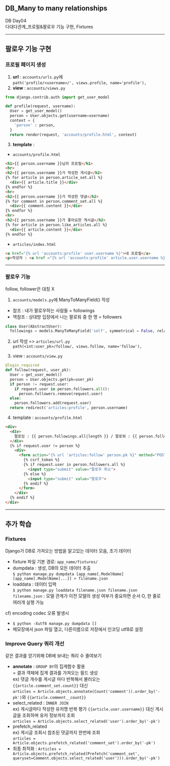 ## DB_Many to many relationships
DB Day04  
다대다관계_프로필&팔로우 기능 구현, Fixtures
***
## 팔로우 기능 구현
### 프로필 페이지 생성
1. **url** : `accounts/urls.py`에  
`path('profile/<username>/', views.profile, name='profile'),`
2. **view** : `accounts/views.py`
```python
from django.contrib.auth import get_user_model

def profile(request, username):
  User = get_user_model()
  person = User.objects.get(username=username)
  context = {
    'person' : person,
  }
  return render(request, 'accounts/profile.html', context)
```
3. **template** :   
- `accounts/profile.html`  
```html
<h1>{{ person.username }}님의 프로필</h1>
<hr>
<h2>{{ person.username }}가 작성한 게시글</h2>
{% for article in person.article_set.all %}
  <div>{{ article.title }}</div>
{% endfor %}
<hr>
<h2>{{ person.username }}가 작성한 댓글</h2>
{% for comment in person.comment_set.all %}
  <div>{{ comment.content }}</div>
{% endfor %}
<hr>
<h2>{{ person.username }}가 좋아요한 게시글</h2>
{% for article in person.like_articles.all %}
  <div>{{ article.content }}</div>
{% endfor %}
```  
- `articles/index.html`  
```html
<a href="{% url 'accounts:profile' user.username %}">내 프로필</a>
<p>작성자 : <a href ="{% url 'accounts:profile' article.user.username %}">{{ article.user }}</a></p>
```
***
### 팔로우 기능
follow, follower은 대칭 X
1. `accounts/models.py`에 ManyToManyField() 작성   
- 참조 : 내가 팔로우하는 사람들 = followings  
- 역참조 : 상대방 입장에서 나는 팔로워 중 한 명 = followers
```python
class User(AbstractUser):
  followings = models.ManyToManyField('self', symmetrical = False, related_name='followers')
```
2. url 작성 => `articles/url.py`  
`path(<int:user_pk>/follow/, views.follow, name='follow'),`

3. view :  `accounts/view.py` 
```python
@login_required
def follow(request, user_pk):
  User = get_user_model()
  person = User.objects.get(pk=user_pk)
  if person != request.user:
    if request.user in person.followers.all():
      person.followers.remove(request.user)
  else:
    person.followers.add(request.user)
  return redirect('articles:profile', person.username)
```
4. template : `accounts/profile.html`
```html
<div>
  <div>
    팔로잉 : {{ person.followings.all|length }} / 팔로워 : {{ person.followers.all|length}}
  </div>
  {% if request.user != person %}
    <div>
      <form action="{% url 'articles:follow' person.pk %}" method="POST">
        {% csrf_token %}
        {% if request.user in person.followers.all %}
          <input type="submit" value="팔로우 취소">
        {% else %}
          <input type="submit" value="팔로우">
        {% endif %}
      </form>
    </div>
  {% endif %}
</div>
```
***
## 추가 학습
### Fixtures
Django가 DB로 가져오는 방법을 알고있는 데이터 모음, 초기 데이터  
* fixture 파일 기본 경로: `app_name/fixtures/`
* dumpdata : 생성, DB의 모든 데이터 추출  
`$ python manage.py dumpdata [app_name[.ModelName] [app_name[.ModelName]...]] > filename.json`
* loaddata : 데이터 입력  
`$ python manage.py loaddata filename.json filename.json filename.json` : 모델 관계가 이전 모델의 생성 여부가 중요하면 순서 O, 한 줄로 여러개 실행 가능

cf) encoding codec 오류 발생시
* `$ python -Xutf8 manage.py dumpdata [] `
* 메모장에서 json 파일 열고, 다른이름으로 저장에서 인코딩 utf8로 설정

### Improve Query 쿼리 개선
같은 결과를 얻기위해 DB에 보내는 쿼리 수 줄여보기  
- **annotate** : `GROUP BY`의 집계함수 활용  
= 결과 객체에 집계 결과를 가져오는 필드 생성  
ex) 댓글 개수를 게시글 마다 반복해서 불러오는 `{{article.comment_set.count}}` 대신   
`articles = Article.objects.annotate(Count('comment')).order_by('-pk')`와 `{{article.comment__count}}`
- select_related : `INNER JOIN`  
ex) 게시글마다 작성한 유저명 반복 평가 `{{article.user.username}}` 대신 게시글을 조회하며 유저 정보까지 조회  
`articles = Article.objects.select_related('user').order_by('-pk')`
- prefetch_related  
ex) 게시글 조회시 참조된 댓글까지 한번에 조회   
`articles = Article.objects.prefetch_related('comment_set').order_by('-pk')`
- 최종 최적화 : `Articles = Article.objects.prefetch_related(Prefetch('comment_set', queryset=Comment.objects.select_related('user'))).order_by('-pk')`
